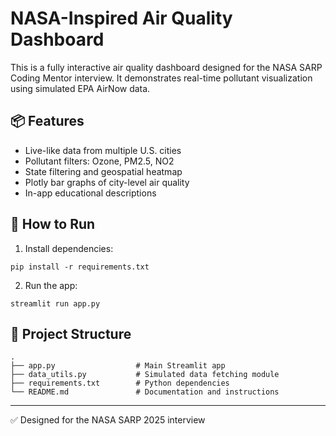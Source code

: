 
# NASA-Inspired Air Quality Dashboard

This is a fully interactive air quality dashboard designed for the NASA SARP Coding Mentor interview. It demonstrates real-time pollutant visualization using simulated EPA AirNow data.

## 📦 Features
- Live-like data from multiple U.S. cities
- Pollutant filters: Ozone, PM2.5, NO2
- State filtering and geospatial heatmap
- Plotly bar graphs of city-level air quality
- In-app educational descriptions

## 🚀 How to Run
1. Install dependencies:

```
pip install -r requirements.txt
```

2. Run the app:

```
streamlit run app.py
```

## 📁 Project Structure
```
.
├── app.py                  # Main Streamlit app
├── data_utils.py           # Simulated data fetching module
├── requirements.txt        # Python dependencies
└── README.md               # Documentation and instructions
```

---

✅ Designed for the NASA SARP 2025 interview

